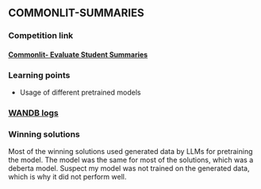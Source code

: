 ## COMMONLIT-SUMMARIES 

### Competition link

#### [Commonlit- Evaluate Student Summaries](https://www.kaggle.com/competitions/commonlit-evaluate-student-summaries/overview)

### Learning points

- Usage of different pretrained models

### [WANDB logs](https://wandb.ai/wheynelau/kaggle-summaries-scoring?workspace=user-wheynelau)

### Winning solutions

Most of the winning solutions used generated data by LLMs for pretraining the model. The model was the same for most of the solutions, which was a deberta model. Suspect my model was not trained on the generated data, which is why it did not perform well. 